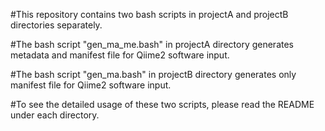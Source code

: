 #This repository contains two bash scripts in projectA and projectB directories separately.

#The bash script "gen_ma_me.bash" in projectA directory generates metadata and manifest file for Qiime2 software input.

#The bash script "gen_ma.bash" in projectB directory generates only manifest file for Qiime2 software input.

#To see the detailed usage of these two scripts, please read the README under each directory.
